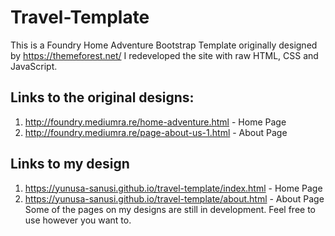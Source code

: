 # Travel-Template
This is a Foundry Home Adventure Bootstrap Template originally designed by https://themeforest.net/
I redeveloped the site with raw HTML, CSS and JavaScript.
## Links to the original designs:
1. http://foundry.mediumra.re/home-adventure.html - Home Page
2. http://foundry.mediumra.re/page-about-us-1.html - About Page

## Links to my design
1. https://yunusa-sanusi.github.io/travel-template/index.html - Home Page
2. https://yunusa-sanusi.github.io/travel-template/about.html - About Page
Some of the pages on my designs are still in development. 
Feel free to use however you want to.
